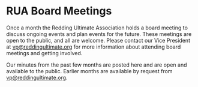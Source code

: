 # RUA Board Meetings

Once a month the Redding Ultimate Association holds a board meeting to discuss ongoing events and plan events for the future.
These meetings are open to the public, and all are welcome.
Please contact our Vice President at <vp@reddingultimate.org> for more information about attending board meetings and getting involved.

Our minutes from the past few months are posted here and are open and available to the public.
Earlier months are available by request from <vp@reddingultimate.org>.

